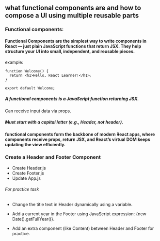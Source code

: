 ## what functional components are and how to compose a UI using multiple reusable parts
### Functional components:
#### Functional Components are the simplest way to write components in React — just plain JavaScript functions that return JSX. They help structure your UI into small, independent, and reusable pieces.

example:
```
function Welcome() {
  return <h1>Hello, React Learner!</h1>;
}

export default Welcome;
```

##### A functional components is a JavaScript function returning JSX.
Can receive input data via props.

##### Must start with a capital letter (e.g., Header, not header).

#### functional components form the backbone of modern React apps, where components receive props, return JSX, and React’s virtual DOM keeps updating the view efficiently.

### Create a Header and Footer Component
- Create Header.js
- Create Footer.js
- Update App.js


###### For practice task
- Change the title text in Header dynamically using a variable.

- Add a current year in the Footer using JavaScript expression: {new Date().getFullYear()}.

- Add an extra component (like Content) between Header and Footer for practice.
